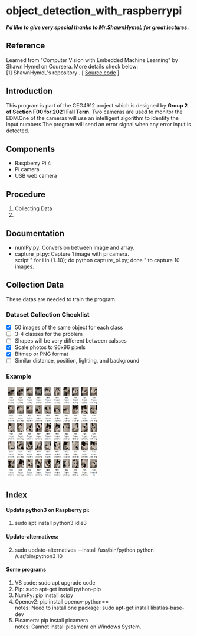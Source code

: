 # object_detection_with_raspberrypi
***I'd like to give very special thanks to Mr.ShawnHymeL for great lectures.***  
 ## Reference
 Learned from "Computer Vision with Embedded Machine Learning" by Shawn Hymel on Coursera.  More details check below:  
  [1] ShawnHymeL's repository .   [ [Source code]( https://github.com/ShawnHymel/computer-vision-with-embedded-machine-learning.git) ]

## Introduction
This program is part of the CEG4912 project which is designed by **Group 2 of Section F00 for 2021 Fall Term**. Two cameras are used to monitor the EDM.One of the cameras will use an intelligent algorithm to identify the input numbers.The program will send an error signal when any error input is detected. 
## Components
* Raspberry Pi 4
* Pi camera
* USB web camera
## Procedure
1. Collecting Data
2. 
## Documentation
* numPy.py: Conversion between image and array.
* capture_pi.py: Capture 1 image with pi camera.  
script " for i in {1..10}; do python capture_pi.py; done " to capture 10 images.
## Collection Data
These datas are needed to train the program.
### Dataset Collection Checklist
- [x] 50 images of the same object for each class
- [ ] 3-4 classes for the problem
- [ ] Shapes will be very different between calsses
- [x] Scale photos to 96x96 pixels
- [x] Bitmap or PNG format
- [ ] Similar distance, position, lighting, and background
### Example
<img src="images/image_clection.png" width="250" height="250">

## Index
#### Updata python3 on Raspberry pi:  
1. sudo apt install python3 idle3
#### Update-alternatives:
2. sudo update-alternatives --install /usr/bin/python python /usr/bin/python3 10
#### Some programs
1. VS code: sudo apt upgrade code
2. Pip: sudo apt-get install python-pip
3. NumPy: pip install scipy
4. Opencv2: pip install opencv-python==   
notes: Need to install one package: sudo apt-get install libatlas-base-dev
5. Picamera: pip install picamera  
notes: Cannot install picamera on Windows System.
